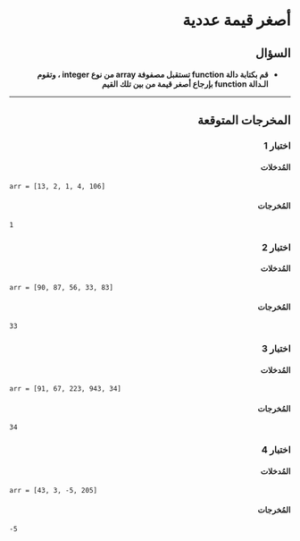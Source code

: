 # <div dir="rtl">أصغر قيمة عددية</div>

## <div dir="rtl">السؤال</div>

<ul dir="rtl">
<li>
<b>
قم بكتابة دالة function تستقبل مصفوفة array من نوع integer ، وتقوم الـدالة function بإرجاع أصغر قيمة من بين تلك القيم
</b>
</li>
</ul>

---

## <div dir="rtl">المخرجات المتوقعة</div>

### <div dir="rtl">اختبار 1</div>

#### <div dir="rtl">المُدخلات</div>

```text
arr = [13, 2, 1, 4, 106]
```

#### <div dir="rtl">المُخرجات</div>

```text
1
```

### <div dir="rtl">اختبار 2</div>

#### <div dir="rtl">المُدخلات</div>

```text
arr = [90, 87, 56, 33, 83]
```

#### <div dir="rtl">المُخرجات</div>

```text
33
```

### <div dir="rtl">اختبار 3</div>

#### <div dir="rtl">المُدخلات</div>

```text
arr = [91, 67, 223, 943, 34]
```

#### <div dir="rtl">المُخرجات</div>

```text
34
```

### <div dir="rtl">اختبار 4</div>

#### <div dir="rtl">المُدخلات</div>

```text
arr = [43, 3, -5, 205]
```

#### <div dir="rtl">المُخرجات</div>

```text
-5
```